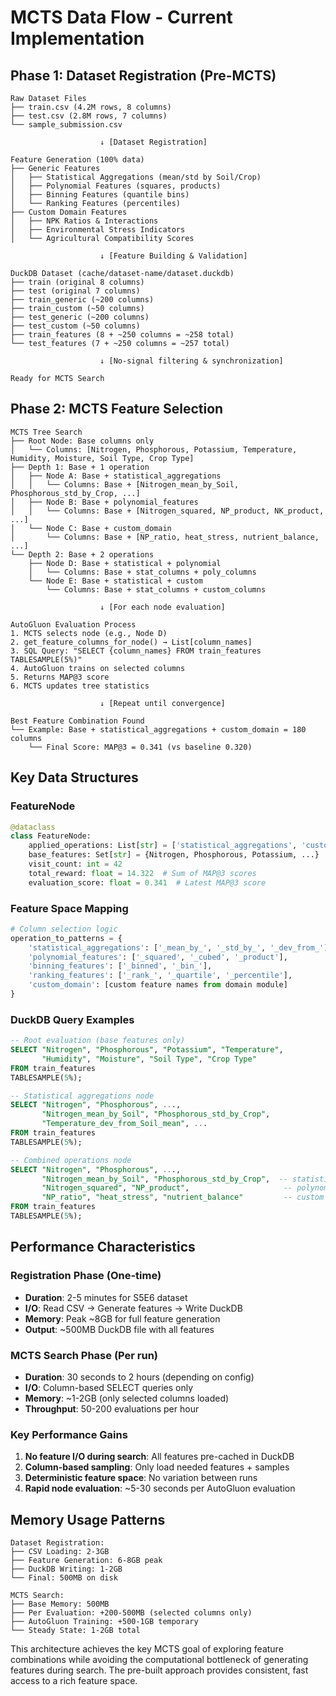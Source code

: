 # MCTS Data Flow - Current Implementation

## Phase 1: Dataset Registration (Pre-MCTS)

```
Raw Dataset Files
├── train.csv (4.2M rows, 8 columns)
├── test.csv (2.8M rows, 7 columns)
└── sample_submission.csv

                    ↓ [Dataset Registration]

Feature Generation (100% data)
├── Generic Features
│   ├── Statistical Aggregations (mean/std by Soil/Crop)
│   ├── Polynomial Features (squares, products)
│   ├── Binning Features (quantile bins)
│   └── Ranking Features (percentiles)
├── Custom Domain Features
│   ├── NPK Ratios & Interactions
│   ├── Environmental Stress Indicators
│   └── Agricultural Compatibility Scores

                    ↓ [Feature Building & Validation]

DuckDB Dataset (cache/dataset-name/dataset.duckdb)
├── train (original 8 columns)
├── test (original 7 columns)
├── train_generic (~200 columns)
├── train_custom (~50 columns)
├── test_generic (~200 columns)
├── test_custom (~50 columns)
├── train_features (8 + ~250 columns = ~258 total)
└── test_features (7 + ~250 columns = ~257 total)
    
                    ↓ [No-signal filtering & synchronization]

Ready for MCTS Search
```

## Phase 2: MCTS Feature Selection

```
MCTS Tree Search
├── Root Node: Base columns only
│   └── Columns: [Nitrogen, Phosphorous, Potassium, Temperature, Humidity, Moisture, Soil Type, Crop Type]
├── Depth 1: Base + 1 operation
│   ├── Node A: Base + statistical_aggregations
│   │   └── Columns: Base + [Nitrogen_mean_by_Soil, Phosphorous_std_by_Crop, ...]
│   ├── Node B: Base + polynomial_features  
│   │   └── Columns: Base + [Nitrogen_squared, NP_product, NK_product, ...]
│   └── Node C: Base + custom_domain
│       └── Columns: Base + [NP_ratio, heat_stress, nutrient_balance, ...]
└── Depth 2: Base + 2 operations
    ├── Node D: Base + statistical + polynomial
    │   └── Columns: Base + stat_columns + poly_columns
    └── Node E: Base + statistical + custom
        └── Columns: Base + stat_columns + custom_columns

                    ↓ [For each node evaluation]

AutoGluon Evaluation Process
1. MCTS selects node (e.g., Node D)
2. get_feature_columns_for_node() → List[column_names]
3. SQL Query: "SELECT {column_names} FROM train_features TABLESAMPLE(5%)"
4. AutoGluon trains on selected columns
5. Returns MAP@3 score
6. MCTS updates tree statistics

                    ↓ [Repeat until convergence]

Best Feature Combination Found
└── Example: Base + statistical_aggregations + custom_domain = 180 columns
    └── Final Score: MAP@3 = 0.341 (vs baseline 0.320)
```

## Key Data Structures

### FeatureNode
```python
@dataclass
class FeatureNode:
    applied_operations: List[str] = ['statistical_aggregations', 'custom_domain']
    base_features: Set[str] = {Nitrogen, Phosphorous, Potassium, ...}
    visit_count: int = 42
    total_reward: float = 14.322  # Sum of MAP@3 scores
    evaluation_score: float = 0.341  # Latest MAP@3 score
```

### Feature Space Mapping
```python
# Column selection logic
operation_to_patterns = {
    'statistical_aggregations': ['_mean_by_', '_std_by_', '_dev_from_'],
    'polynomial_features': ['_squared', '_cubed', '_product'],
    'binning_features': ['_binned', '_bin_'],
    'ranking_features': ['_rank_', '_quartile', '_percentile'],
    'custom_domain': [custom feature names from domain module]
}
```

### DuckDB Query Examples
```sql
-- Root evaluation (base features only)
SELECT "Nitrogen", "Phosphorous", "Potassium", "Temperature", 
       "Humidity", "Moisture", "Soil Type", "Crop Type"
FROM train_features 
TABLESAMPLE(5%);

-- Statistical aggregations node
SELECT "Nitrogen", "Phosphorous", ..., 
       "Nitrogen_mean_by_Soil", "Phosphorous_std_by_Crop",
       "Temperature_dev_from_Soil_mean", ...
FROM train_features 
TABLESAMPLE(5%);

-- Combined operations node  
SELECT "Nitrogen", "Phosphorous", ...,
       "Nitrogen_mean_by_Soil", "Phosphorous_std_by_Crop",  -- statistical
       "Nitrogen_squared", "NP_product",                     -- polynomial
       "NP_ratio", "heat_stress", "nutrient_balance"         -- custom
FROM train_features 
TABLESAMPLE(5%);
```

## Performance Characteristics

### Registration Phase (One-time)
- **Duration**: 2-5 minutes for S5E6 dataset
- **I/O**: Read CSV → Generate features → Write DuckDB
- **Memory**: Peak ~8GB for full feature generation
- **Output**: ~500MB DuckDB file with all features

### MCTS Search Phase (Per run)
- **Duration**: 30 seconds to 2 hours (depending on config)
- **I/O**: Column-based SELECT queries only
- **Memory**: ~1-2GB (only selected columns loaded)
- **Throughput**: 50-200 evaluations per hour

### Key Performance Gains
1. **No feature I/O during search**: All features pre-cached in DuckDB
2. **Column-based sampling**: Only load needed features + samples
3. **Deterministic feature space**: No variation between runs
4. **Rapid node evaluation**: ~5-30 seconds per AutoGluon evaluation

## Memory Usage Patterns

```
Dataset Registration:
├── CSV Loading: 2-3GB
├── Feature Generation: 6-8GB peak
├── DuckDB Writing: 1-2GB
└── Final: 500MB on disk

MCTS Search:
├── Base Memory: 500MB
├── Per Evaluation: +200-500MB (selected columns only)
├── AutoGluon Training: +500-1GB temporary
└── Steady State: 1-2GB total
```

This architecture achieves the key MCTS goal of exploring feature combinations while avoiding the computational bottleneck of generating features during search. The pre-built approach provides consistent, fast access to a rich feature space.